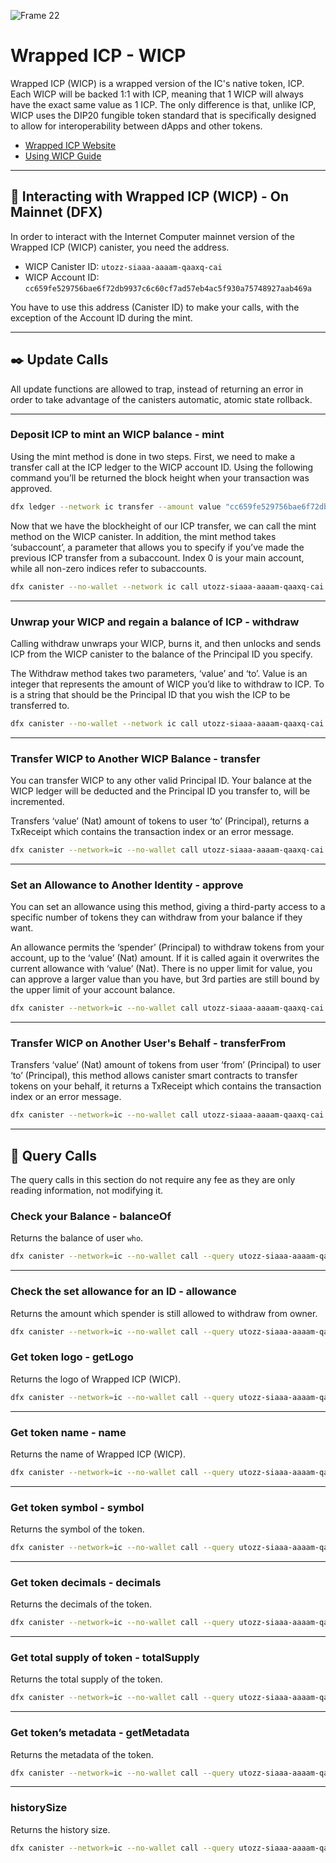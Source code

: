 ![Frame 22](https://user-images.githubusercontent.com/73345016/144860113-c04a84ab-cb4f-4623-818c-ccf8e0541dcf.png)

# Wrapped ICP - WICP

Wrapped ICP (WICP) is a wrapped version of the IC's native token, ICP. Each WICP will be backed 1:1 with ICP, meaning that 1 WICP will always have the exact same value as 1 ICP. The only difference is that, unlike ICP, WICP uses the DIP20 fungible token standard that is specifically designed to allow for interoperability between dApps and other tokens.

- [Wrapped ICP Website](https://dank.ooo/wicp/) 
- [Using WICP Guide](https://docs.dank.ooo/wicp/getting-started/)

---
## 🧰 Interacting with Wrapped ICP (WICP) - On Mainnet (DFX)

In order to interact with the Internet Computer mainnet version of the Wrapped ICP (WICP) canister, you need the address.

- WICP Canister ID: `utozz-siaaa-aaaam-qaaxq-cai`
- WICP Account ID: `cc659fe529756bae6f72db9937c6c60cf7ad57eb4ac5f930a75748927aab469a`

You have to use this address (Canister ID) to make your calls, with the exception of the Account ID during the mint.

---

## ✒️ Update Calls

All update functions are allowed to trap, instead of returning an error in order to take advantage of the canisters automatic, atomic state rollback.

---

### Deposit ICP to mint an WICP balance - mint

Using the mint method is done in two steps. First, we need to make a transfer call at the ICP ledger to the WICP account ID. Using the following command you’ll be returned the block height when your transaction was approved. 

```bash
dfx ledger --network ic transfer --amount value "cc659fe529756bae6f72db9937c6c60cf7ad57eb4ac5f930a75748927aab469a" --memo 0
```

Now that we have the blockheight of our ICP transfer, we can call the mint method on the WICP canister. In addition, the mint method takes ‘subaccount’, a parameter that allows you to specify if you’ve made the previous ICP transfer from a subaccount. Index 0 is your main account, while all non-zero indices refer to subaccounts.

```bash
dfx canister --no-wallet --network ic call utozz-siaaa-aaaam-qaaxq-cai mint '(subaccount, blockheight:nat64)'
```

---

### Unwrap your WICP and regain a balance of ICP - withdraw

Calling withdraw unwraps your WICP, burns it, and then unlocks and sends ICP from the WICP canister to the balance of the Principal ID you specify.

The Withdraw method takes two parameters, ‘value’ and ‘to’. Value is an integer that represents the amount of WICP you’d like to withdraw to ICP. To is a string that should be the Principal ID that you wish the ICP to be transferred to. 

```bash
dfx canister --no-wallet --network ic call utozz-siaaa-aaaam-qaaxq-cai withdraw '(value:nat64, "account id")'
```

---

### Transfer WICP to Another WICP Balance - transfer

You can transfer WICP to any other valid Principal ID. Your balance at the WICP ledger will be deducted and the Principal ID you transfer to, will be incremented.

Transfers ‘value’ (Nat) amount of tokens to user ‘to’ (Principal), returns a TxReceipt which contains the transaction index or an error message.

```bash
dfx canister --network=ic --no-wallet call utozz-siaaa-aaaam-qaaxq-cai transfer "(principal \"to-account-principal\", 1000:nat)"
```
---

### Set an Allowance to Another Identity - approve

You can set an allowance using this method, giving a third-party access to a specific number of tokens they can withdraw from your balance if they want.

An allowance permits the ‘spender’ (Principal) to withdraw tokens from your account, up to the ‘value’ (Nat) amount. If it is called again it overwrites the current allowance with ‘value’ (Nat). There is no upper limit for value, you can approve a larger value than you have, but 3rd parties are still bound by the upper limit of your account balance.

```bash
dfx canister --network=ic --no-wallet call utozz-siaaa-aaaam-qaaxq-cai approve "(principal \"third-party-principal-id\", 1000:nat)"
```

---

### Transfer WICP on Another User's Behalf - transferFrom
Transfers ‘value’ (Nat) amount of tokens from user ‘from’ (Principal) to user ‘to’ (Principal), this method allows canister smart contracts to transfer tokens on your behalf, it returns a TxReceipt which contains the transaction index or an error message.

```bash
dfx canister --network=ic --no-wallet call utozz-siaaa-aaaam-qaaxq-cai transferFrom "(principal \"from-account-principal\",principal \"to-account-principal\", 1000:nat)"
```
---

## 📡 Query Calls
The query calls in this section do not require any fee as they are only reading information, not modifying it.

### Check your Balance - balanceOf
Returns the balance of user `who`.

```bash
​​dfx canister --network=ic --no-wallet call --query utozz-siaaa-aaaam-qaaxq-cai balanceOf "(principal \"who-account-principal\")"
```

---

### Check the set allowance for an ID - allowance
Returns the amount which spender is still allowed to withdraw from owner.

```bash
dfx canister --network=ic --no-wallet call --query utozz-siaaa-aaaam-qaaxq-cai allowance "(principal \"owner-account-principal\", principal \"spender-account-principal\")"
```

### Get token logo - getLogo 
Returns the logo of Wrapped ICP (WICP).

```bash
dfx canister --network=ic --no-wallet call --query utozz-siaaa-aaaam-qaaxq-cai logo
```

---

### Get token name - name
Returns the name of Wrapped ICP (WICP).

```bash
dfx canister --network=ic --no-wallet call --query utozz-siaaa-aaaam-qaaxq-cai name
```

---

### Get token symbol - symbol
Returns the symbol of the token.

```bash
dfx canister --network=ic --no-wallet call --query utozz-siaaa-aaaam-qaaxq-cai symbol
```

---

### Get token decimals - decimals
Returns the decimals of the token.

```bash
dfx canister --network=ic --no-wallet call --query utozz-siaaa-aaaam-qaaxq-cai decimals
```
 
---

### Get total supply of token - totalSupply
Returns the total supply of the token.

```bash
dfx canister --network=ic --no-wallet call --query utozz-siaaa-aaaam-qaaxq-cai totalSupply
```

---

### Get token’s metadata - getMetadata
Returns the metadata of the token.

```bash
dfx canister --network=ic --no-wallet call --query utozz-siaaa-aaaam-qaaxq-cai getMetadata
```

---

### historySize
Returns the history size.

```bash
dfx canister --network=ic --no-wallet call --query utozz-siaaa-aaaam-qaaxq-cai historySize
```
